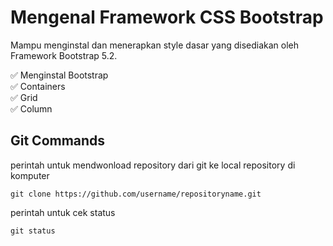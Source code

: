 # Mengenal Framework CSS Bootstrap

Mampu menginstal dan menerapkan style dasar yang disediakan oleh Framework Bootstrap 5.2.

✅ Menginstal Bootstrap<br>
✅ Containers<br>
✅ Grid<br>
✅ Column<br>

## Git Commands

perintah untuk mendwonload repository dari git ke local repository di komputer 

```
git clone https://github.com/username/repositoryname.git
```

perintah untuk cek status


```
git status
```